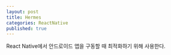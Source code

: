 ```yaml
---
layout: post
title: Hermes
categories: ReactNative
published: true
---
```


React Native에서 안드로이드 앱을 구동할 때 최적화하기 위해 사용한다.
